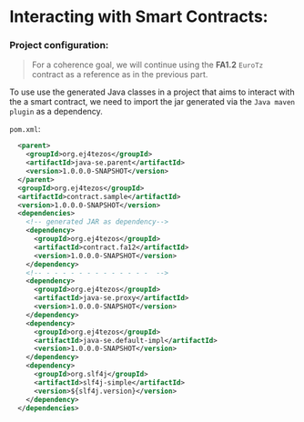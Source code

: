 # Interacting with Smart Contracts:

### Project configuration:

> For a coherence goal, we will continue using the **FA1.2** `EuroTz` contract as a reference as in the previous part.

To use use the generated Java classes in a project that aims to interact with the a smart contract, we need to import the jar generated via the `Java maven plugin` as a dependency.

`pom.xml`:

```xml
  <parent>
    <groupId>org.ej4tezos</groupId>
    <artifactId>java-se.parent</artifactId>
    <version>1.0.0.0-SNAPSHOT</version>
  </parent>
  <groupId>org.ej4tezos</groupId>
  <artifactId>contract.sample</artifactId>
  <version>1.0.0.0-SNAPSHOT</version>
  <dependencies>
    <!-- generated JAR as dependency-->
    <dependency>
      <groupId>org.ej4tezos</groupId>
      <artifactId>contract.fa12</artifactId>
      <version>1.0.0.0-SNAPSHOT</version>
    </dependency>
    <!-- - - - - - - - - - - - - -  -->
    <dependency>
      <groupId>org.ej4tezos</groupId>
      <artifactId>java-se.proxy</artifactId>
      <version>1.0.0.0-SNAPSHOT</version>
    </dependency>
    <dependency>
      <groupId>org.ej4tezos</groupId>
      <artifactId>java-se.default-impl</artifactId>
      <version>1.0.0.0-SNAPSHOT</version>
    </dependency>
    <dependency>
      <groupId>org.slf4j</groupId>
      <artifactId>slf4j-simple</artifactId>
      <version>${slf4j.version}</version>
    </dependency>
  </dependencies>
```
